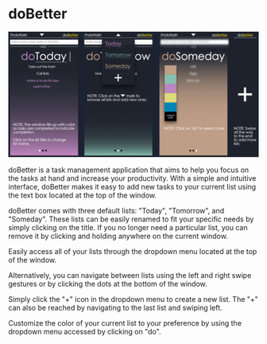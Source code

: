 # doBetter

<img
  src="mockup.jpg"
  alt="mockup">

doBetter is a task management application that aims to help you focus on the tasks at hand and increase your productivity. With a simple and intuitive interface, doBetter makes it easy to add new tasks to your current list using the text box located at the top of the window.

doBetter comes with three default lists: "Today", "Tomorrow", and "Someday". These lists can be easily renamed to fit your specific needs by simply clicking on the title. If you no longer need a particular list, you can remove it by clicking and holding anywhere on the current window.

Easily access all of your lists through the dropdown menu located at the top of the window.

Alternatively, you can navigate between lists using the left and right swipe gestures or by clicking the dots at the bottom of the window.

Simply click the "+" icon in the dropdown menu to create a new list. The "+" can also be reached by navigating to the last list and swiping left.

Customize the color of your current list to your preference by using the dropdown menu accessed by clicking on "do".
